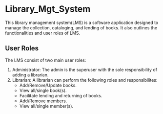 # Library_Mgt_System
This library management system(LMS) is a software application designed to manage the collection, cataloging,  and lending of books. It also outlines the functionalities and user roles of LMS.
## User Roles
The LMS consist of two main user roles: 
1. Administrator: The admin is the superuser with the sole responsibility of adding a librarian.    
2. Librarian: A librarian can perform the following roles and responsibilites:  
    - Add/Remove/Update books.  
    - View all/single book(s).  
    - Facilitate lending and returning of books.    
    - Add/Remove members.   
    - View all/single member(s).    
        
